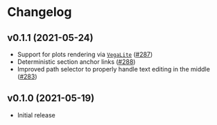 # Changelog

## v0.1.1 (2021-05-24)

  * Support for plots rendering via [`VegaLite`](https://github.com/elixir-nx/vega_lite) ([#287](https://github.com/elixir-nx/livebook/pull/287))
  * Deterministic section anchor links ([#288](https://github.com/elixir-nx/livebook/pull/288))
  * Improved path selector to properly handle text editing in the middle ([#283](https://github.com/elixir-nx/livebook/pull/283))

## v0.1.0 (2021-05-19)

  * Initial release
